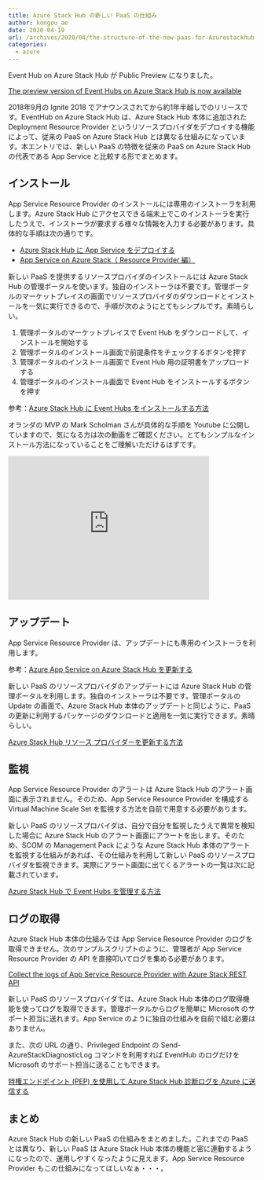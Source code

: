 ```yaml
---
title: Azure Stack Hub の新しい PaaS の仕組み
author: kongou_ae
date: 2020-04-19
url: /archives/2020/04/the-structure-of-the-new-paas-for-Azurestackhub
categories:
  - azure
---
```


Event Hub on Azure Stack Hub が Public Preview になりました。

[The preview version of Event Hubs on Azure Stack Hub is now available](https://azure.microsoft.com/en-us/updates/introducing-preview-version-of-event-hubs-on-azure-stack-hub/)

2018年9月の Ignite 2018 でアナウンスされてから約1年半越しでのリリースです。EventHub on Azure Stack Hub は、Azure Stack Hub 本体に追加された Deployment Resource Provider というリソースプロバイダをデプロイする機能によって、従来の PaaS on Azure Stack Hub とは異なる仕組みになっています。本エントリでは、新しい PaaS の特徴を従来の PaaS on Azure Stack Hub の代表である App Service と比較する形でまとめます。

## インストール

App Service Resource Provider のインストールには専用のインストーラを利用します。Azure Stack Hub にアクセスできる端末上でこのインストーラを実行したうえで、インストーラが要求する様々な情報を入力する必要があります。具体的な手順は次の通りです。

- [Azure Stack Hub に App Service をデプロイする](https://docs.microsoft.com/ja-jp/azure-stack/operator/azure-stack-app-service-deploy?view=azs-2002)
- [App Service on Azure Stack（ Resource Provider 編）](https://aimless.jp/blog/archives/2019-03-05-install-appservice-resource-provider-to-azurestack/)

新しい PaaS を提供するリソースプロバイダのインストールには Azure Stack Hub の管理ポータルを使います。独自のインストーラは不要です。管理ポータルのマーケットプレイスの画面でリソースプロバイダのダウンロードとインストールを一気に実行できるので、手順が次のようにとてもシンプルです。素晴らしい。

1. 管理ポータルのマーケットプレイスで Event Hub をダウンロードして、インストールを開始する
1. 管理ポータルのインストール画面で前提条件をチェックするボタンを押す
1. 管理ポータルのインストール画面で Event Hub 用の証明書をアップロードする
1. 管理ポータルのインストール画面で Event Hub をインストールするボタンを押す

参考：[Azure Stack Hub に Event Hubs をインストールする方法](https://docs.microsoft.com/ja-jp/azure-stack/operator/event-hubs-rp-install?view=azs-2002#installation)

オランダの MVP の Mark Scholman さんが具体的な手順を Youtube に公開していますので、気になる方は次の動画をご確認ください。とてもシンプルなインストール方法になっていることをご理解いただけるはずです。

<iframe width="409" height="293" src="https://www.youtube.com/embed/X2xSw0GMwqw?list=PLCABiA1cIxgIPt7A6YuFTjFlcwMHKSzIS" frameborder="0" allow="accelerometer; autoplay; encrypted-media; gyroscope; picture-in-picture" allowfullscreen></iframe>

## アップデート

App Service Resource Provider は、アップデートにも専用のインストーラを利用します。

参考：[Azure App Service on Azure Stack Hub を更新する](https://docs.microsoft.com/ja-jp/azure-stack/operator/azure-stack-app-service-update?view=azs-2002)

新しい PaaS のリソースプロバイダのアップデートには Azure Stack Hub の管理ポータルを利用します。独自のインストーラは不要です。管理ポータルの Update の画面で、Azure Stack Hub 本体のアップデートと同じように、PaaS の更新に利用するパッケージのダウンロードと適用を一気に実行できます。素晴らしい。

[Azure Stack Hub リソース プロバイダーを更新する方法](https://docs.microsoft.com/ja-jp/azure-stack/operator/resource-provider-apply-updates?view=azs-2002)

## 監視

App Service Resource Provider のアラートは Azure Stack Hub のアラート画面に表示されません。そのため、App Service Resource Provider を構成する Virtual Machine Scale Set を監視する方法を自前で用意する必要があります。

新しい PaaS のリソースプロバイダは、自分で自分を監視したうえで異常を検知した場合に Azure Stack Hub のアラート画面にアラートを出します。そのため、SCOM の Management Pack にような Azure Stack Hub 本体のアラートを監視する仕組みがあれば、その仕組みを利用して新しい PaaS のリソースプロバイダを監視できます。実際にアラート画面に出てくるアラートの一覧は次に記載されています。

[Azure Stack Hub で Event Hubs を管理する方法](https://docs.microsoft.com/ja-jp/azure-stack/operator/event-hubs-rp-manage?view=azs-2002#alerts)

## ログの取得

Azure Stack Hub 本体の仕組みでは App Service Resource Provider のログを取得できません。次のサンプルスクリプトのように、管理者が App Service Resource Provider の API を直接叩いてログを集める必要があります。

[Collect the logs of App Service Resource Provider with Azure Stack REST API](https://aimless.jp/blog/archives/2019/08/collect-appservice-rp-log-with-restapi/)

新しい PaaS のリソースプロバイダでは、Azure Stack Hub 本体のログ取得機能を使ってログを取得できます。管理ポータルからログを簡単に Microsoft のサポート担当に送れます。App Service のように独自の仕組みを自前で組む必要はありません。

また、次の URL の通り、Privileged Endpoint の Send-AzureStackDiagnosticLog コマンドを利用すれば EventHub のログだけを Microsoft のサポート担当に送ることもできます。

[特権エンドポイント (PEP) を使用して Azure Stack Hub 診断ログを Azure に送信する](https://docs.microsoft.com/ja-jp/azure-stack/operator/azure-stack-configure-on-demand-diagnostic-log-collection-powershell-tzl?view=azs-2002#parameter-considerations)

## まとめ

Azure Stack Hub の新しい PaaS の仕組みをまとめました。これまでの PaaS とは異なり、新しい PaaS は Azure Stack Hub 本体の機能と密に連動するようになったので、運用しやすくなったように見えます。App Service Resource Provider もこの仕組みになってほしいなぁ・・・。
